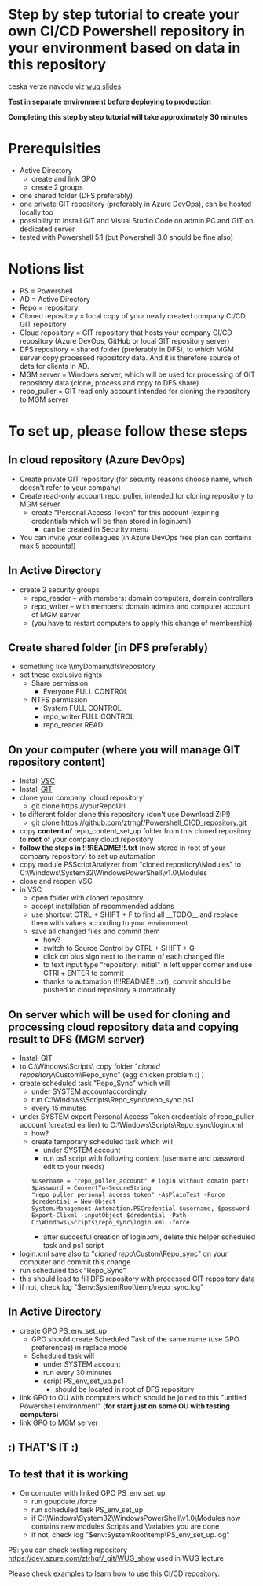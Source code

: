 # Step by step tutorial to create your own CI/CD Powershell repository in your environment based on data in this repository

ceska verze navodu viz [wug slides](https://github.com/ztrhgf/Powershell_CICD_repository/blob/master/jak%20zprovoznit%20CICD%20Powershell%20repo.pptx)

**Test in separate environment before deploying to production**

**Completing this step by step tutorial will take approximately 30 minutes**

# Prerequisities
- Active Directory
  - create and link GPO
  - create 2 groups
- one shared folder (DFS preferably)
- one private GIT repository (preferably in Azure DevOps), can be hosted locally too 
- possibility to install GIT and Visual Studio Code on admin PC and GIT on dedicated server
- tested with Powershell 5.1 (but Powershell 3.0 should be fine also)

# Notions list
- PS = Powershell
- AD = Active Directory 
- Repo = repository
- Cloned repository = local copy of your newly created company CI/CD GIT repository
- Cloud repository = GIT repository that hosts your company CI/CD repository (Azure DevOps, GitHub or local GIT repository server)
- DFS repository = shared folder (preferably in DFS), to which MGM server copy processed repository data. And it is therefore source of data for clients in AD.
- MGM server = Windows server, which will be used for processing of GIT repository data (clone, process and copy to DFS share)
- repo_puller = GIT read only account intended for cloning the repository to MGM server


# To set up, please follow these steps 
## In cloud repository (Azure DevOps)
- Create private GIT repository (for security reasons choose name, which doesn't refer to your company)
- Create read-only account repo_puller, intended for cloning repository to MGM server
  - create "Personal Access Token" for this account (expiring credentials which will be than stored in login.xml)
    - can be created in Security menu
- You can invite your colleagues (in Azure DevOps free plan can contains max 5 accounts!)

## In Active Directory
- create 2 security groups
  - repo_reader – with members: domain computers, domain controllers
  - repo_writer – with members: domain admins and computer account of MGM server
  - (you have to restart computers to apply this change of membership)

## Create shared folder (in DFS preferably)
- something like \\\\myDomain\dfs\repository
- set these exclusive rights
  - Share permission
    - Everyone FULL CONTROL
  - NTFS permission
    - System FULL CONTROL
    - repo_writer FULL CONTROL
    - repo_reader READ
    
## On your computer (where you will manage GIT repository content)
- Install [VSC](https://code.visualstudio.com/download)
- Install [GIT](https://git-scm.com/download/win)
- clone your company 'cloud repository'
  - git clone https://yourRepoUrl
- to different folder clone this repository (don't use Download ZIP!)
  - git clone https://github.com/ztrhgf/Powershell_CICD_repository.git
- copy **content of** repo_content_set_up folder from this cloned repository to **root** of your company cloud repository
- **follow the steps in !!!README!!!.txt** (now stored in root of your company repository) to set up automation
- copy module PSScriptAnalyzer from "cloned repository\Modules" to C:\Windows\System32\WindowsPowerShell\v1.0\Modules
- close and reopen VSC
- in VSC
  - open folder with cloned repository
  - accept installation of recommended addons
  - use shortcut CTRL + SHIFT + F to find all \_\_TODO__ and replace them with values according to your environment
  - save all changed files and commit them
    - how?
    - switch to Source Control by CTRL + SHIFT + G
    - click on plus sign next to the name of each changed file
    - to text input type "repository: initial" in left upper corner and use CTRl + ENTER to commit
    - thanks to automation (!!!README!!!.txt), commit should be pushed to cloud repository automatically
    
## On server which will be used for cloning and processing cloud repository data and copying result to DFS (MGM server)
- Install GIT
- to C:\Windows\Scripts\ copy folder "*cloned repository*\Custom\Repo_sync" (egg chicken problem :) )
- create scheduled task "Repo_Sync" which will
  - under SYSTEM accountaccordingly
  - run C:\Windows\Scripts\Repo_sync\repo_sync.ps1
  - every 15 minutes
- under SYSTEM export Personal Access Token credentials of repo_puller account (created earlier) to C:\Windows\Scripts\Repo_sync\login.xml
  - how?
  - create temporary scheduled task which will
    - under SYSTEM account
    - run ps1 script with following content (username and password edit to your needs)
    ```
    $username = "repo_puller_account" # login without domain part!
    $password = ConvertTo-SecureString "repo_puller_personal_access_token" -AsPlainText -Force
    $credential = New-Object System.Management.Automation.PSCredential $username, $password
    Export-Clixml -inputObject $credential -Path C:\Windows\Scripts\repo_sync\login.xml -force
    ```
    - after succesful creation of login.xml, delete this helper scheduled task and ps1 script
 - login.xml save also to "*cloned repo*\Custom\Repo_sync" on your computer and commit this change
 - run scheduled task "Repo_Sync"
  - this should lead to fill DFS repository with processed GIT repository data
  - if not, check log "$env:SystemRoot\temp\repo_sync.log"

## In Active Directory
- create GPO PS_env_set_up
  - GPO should create Scheduled Task of the same name (use GPO preferences) in replace mode
  - Scheduled task will 
    - under SYSTEM account
    - run every 30 minutes
    - script PS_env_set_up.ps1
      - should be located in root of DFS repository
- link GPO to OU with computers which should be joined to this "unified Powershell environment" (**for start just on some OU with testing computers**)
- link GPO to MGM server

## :) THAT'S IT :)

## To test that it is working 
- On computer with linked GPO PS_env_set_up 
  - run gpupdate /force
  - run scheduled task PS_env_set_up
  - if C:\Windows\System32\WindowsPowerShell\v1.0\Modules now contains new modules Scripts and Variables you are done
  - if not, check log "$env:SystemRoot\temp\PS_env_set_up.log"

PS: you can check testing repository https://dev.azure.com/ztrhgf/_git/WUG_show used in WUG lecture

Please check [examples](https://github.com/ztrhgf/Powershell_CICD_repository/blob/master/2.%20HOW%20TO%20USE%20-%20EXAMPLES.md) to learn how to use this CI/CD repository.
